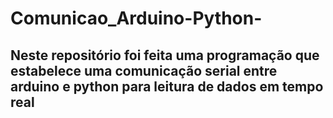 # Comunicao_Arduino-Python-
## Neste repositório foi feita uma programação que estabelece uma comunicação serial entre arduino e python para leitura de dados em tempo real
